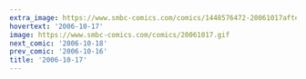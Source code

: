 ```yaml
---
extra_image: https://www.smbc-comics.com/comics/1448576472-20061017after.png
hovertext: '2006-10-17'
image: https://www.smbc-comics.com/comics/20061017.gif
next_comic: '2006-10-18'
prev_comic: '2006-10-16'
title: '2006-10-17'
---
```


